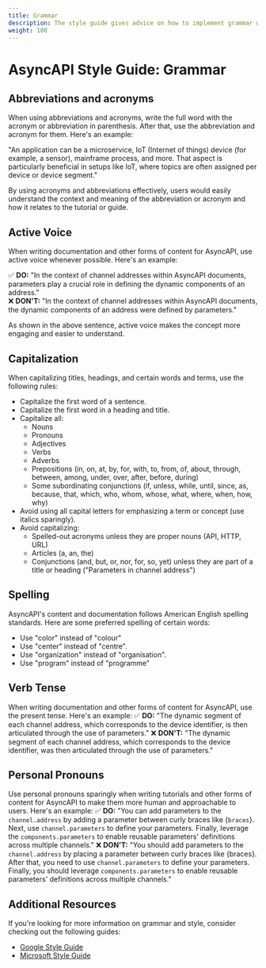 ```yaml
---
title: Grammar
description: The style guide gives advice on how to implement grammar when creating tutorials and other forms of content for AsyncAPI.
weight: 100
---
```

# AsyncAPI Style Guide: Grammar

## Abbreviations and acronyms

When using abbreviations and acronyms, write the full word with the acronym or abbreviation in parenthesis. After that, use the abbreviation and acronym for them. Here's an example:

"An application can be a microservice, IoT (Internet of things) device (for example, a sensor), mainframe process, and more.
 That aspect is particularly beneficial in setups like IoT, where topics are often assigned per device or device segment."
 
 By using acronyms and abbreviations effectively, users would easily understand the context and meaning of the abbreviation or acronym and how it relates to the tutorial or guide.

 ## Active Voice 

 When writing documentation and other forms of content for AsyncAPI, use active voice whenever possible. Here's an example:

✅ **DO:** "In the context of channel addresses within AsyncAPI documents, parameters play a crucial role in defining the dynamic components of an address."  
❌ **DON'T:** "In the context of channel addresses within AsyncAPI documents, the dynamic components of an address were defined by parameters."

As shown in the above sentence, active voice makes the concept more engaging and easier to understand.

## Capitalization

When capitalizing titles, headings, and certain words and terms, use the following rules:
- Capitalize the first word of a sentence.
- Capitalize the first word in a heading and title.
- Capitalize all:
  * Nouns
  * Pronouns
  * Adjectives
  * Verbs
  * Adverbs
  * Prepositions (in, on, at, by, for, with, to, from, of, about, through, between, among, under, over, after, before, during)
  * Some subordinating conjunctions (if, unless, while, until, since, as, because, that, which, who, whom, whose, what, where, when, how, why)
- Avoid using all capital letters for emphasizing a term or concept (use italics sparingly).
- Avoid capitalizing:
  * Spelled-out acronyms unless they are proper nouns (API, HTTP, URL)
  * Articles (a, an, the)
  * Conjunctions (and, but, or, nor, for, so, yet) unless they are part of a title or heading ("Parameters in channel address")
## Spelling
AsyncAPI's content and documentation follows American English spelling standards. Here are some preferred spelling of certain words:
- Use "color" instead of "colour"
- Use "center" instead of "centre".
- Use "organization" instead of "organisation". 
- Use "program" instead of "programme"

## Verb Tense
When writing documentation and other forms of content for AsyncAPI, use the present tense. Here's an example:
✅ **DO:** "The dynamic segment of each channel address, which corresponds to the device identifier, is then articulated through the use of parameters."
❌ **DON'T:** "The dynamic segment of each channel address, which corresponds to the device identifier, was then articulated through the use of parameters."

## Personal Pronouns

 Use personal pronouns sparingly when writing tutorials and other forms of content for AsyncAPI to make them more human and approachable to users. Here's an example: 
 ✅ **DO:** "You can add parameters to the `channel.address` by adding a parameter between curly braces like {`braces`}. Next, use `channel.parameters` to define your parameters. Finally, leverage the `components.parameters` to enable reusable parameters' definitions across multiple channels."
❌ **DON'T:** "You should add parameters to the `channel.address` by placing a parameter between curly braces like {braces}. After that, you need to use `channel.parameters` to define your parameters. Finally, you should leverage `components.parameters` to enable reusable parameters' definitions across multiple channels."
 
 ## Additional Resources 

 If you're looking for more information on grammar and style, consider checking out the following guides:
- [Google Style Guide](https://developers.google.com/style)
- [Microsoft Style Guide](https://learn.microsoft.com/en-us/style-guide/welcome/)